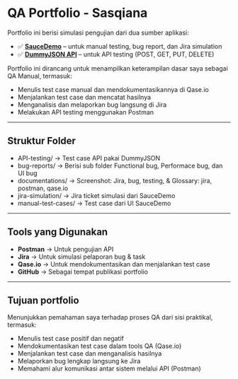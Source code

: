 # QA Portfolio - Sasqiana 

Portfolio ini berisi simulasi pengujian dari dua sumber aplikasi:

- ✅ **[SauceDemo](https://www.saucedemo.com/)** – untuk manual testing, bug report, dan Jira simulation
- ✅ **[DummyJSON API](https://dummyjson.com/)** – untuk API testing (POST, GET, PUT, DELETE)

Portfolio ini dirancang untuk menampilkan keterampilan dasar saya sebagai QA Manual, termasuk:
- Menulis test case manual dan mendokumentasikannya di Qase.io
- Menjalankan test case dan mencatat hasilnya
- Menganalisis dan melaporkan bug langsung di Jira
- Melakukan API testing menggunakan Postman

---

## Struktur Folder
- API-testing/ → Test case API pakai DummyJSON
- bug-reports/ → Berisi sub folder Functional bug, Performace bug, dan UI bug
- documentations/ → Screenshot: Jira, bug, testing, & Glossary: jira, postman, qase.io
- jira-simulation/ → Jira ticket simulasi dari SauceDemo
- manual-test-cases/ → Test case dari UI SauceDemo
  
---

## Tools yang Digunakan
- **Postman** → Untuk pengujian API
- **Jira** → Untuk simulasi pelaporan bug & task
- **Qase.io** → Untuk mendokumentasikan dan menjalankan test case
- **GitHub** → Sebagai tempat publikasi portfolio

---

## Tujuan portfolio
Menunjukkan pemahaman saya terhadap proses QA dari sisi praktikal, termasuk:
- Menulis test case positif dan negatif
- Mendokumentasikan test case dalam tools QA (Qase.io)
- Menjalankan test case dan menganalisis hasilnya
- Melaporkan bug lengkap langsung ke Jira
- Memahami alur komunikasi antar sistem melalui API (Postman)
